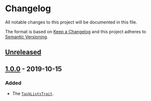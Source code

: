 # Changelog
All notable changes to this project will be documented in this file.

The format is based on [Keep a Changelog](http://keepachangelog.com/en/1.0.0/)
and this project adheres to [Semantic Versioning](http://semver.org/spec/v2.0.0.html).

## [Unreleased]

## [1.0.0] - 2019-10-15
### Added
- The [`TaskListsTrait`](src/TaskListsTrait.php).

[Unreleased]: https://github.com/kirra/markdown-task-lists/compare/v1.0.0...HEAD
[1.0.0]: https://github.com/kirra/markdown-task-lists/tags/v1.0.0
